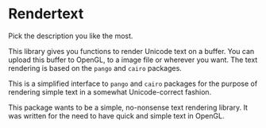 Rendertext
==========

Pick the description you like the most.

This library gives you functions to render Unicode text on a buffer. You
can upload this buffer to OpenGL, to a image file or wherever you want. The
text rendering is based on the `pango` and `cairo` packages.

This is a simplified interface to `pango` and `cairo` packages for the
purpose of rendering simple text in a somewhat Unicode-correct fashion.

This package wants to be a simple, no-nonsense text rendering library. It
was written for the need to have quick and simple text in OpenGL.

